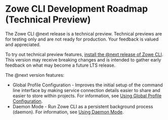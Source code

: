 # Zowe CLI Development Roadmap (Technical Preview)

<Badge text="Technical Preview"/> The Zowe CLI @next release is a technical preview. Technical previews are for testing only and are not ready for production. Your feedback is valued and appreciated.

To try out technical preview features, [install the @next release of Zowe CLI](cli-install-cli-next.md). This version may receive breaking changes and is intended to gather early feedback on what may become a future LTS release.

The @next version features:
* Global Profile Configuration - Improves the initial setup of the command line interface by making service connection details easier to share and easier to store within projects. For information, see [Using Global Profile Configuration](cli-using-global-profile-configuration.md).
* Daemon Mode - Run Zowe CLI as a persistent background process (daemon). For information, see [Using Daemon Mode](cli-using-daemon-mode.md).
